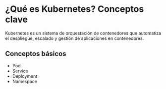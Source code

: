 # ¿Qué es Kubernetes? Conceptos clave

Kubernetes es un sistema de orquestación de contenedores que automatiza el despliegue, escalado y gestión de aplicaciones en contenedores.

## Conceptos básicos
- Pod
- Service
- Deployment
- Namespace
